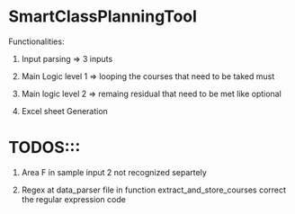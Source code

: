 # SmartClassPlanningTool



Functionalities:

1) Input parsing => 3 inputs

2) Main Logic level 1 => looping the courses that need to be taked must


3) Main logic level 2 => remaing residual that need to be met like optional 


4) Excel sheet Generation




# TODOS:::

1) Area F in sample input 2 not recognized separtely

2) Regex at data_parser file in function extract_and_store_courses correct the regular expression code 